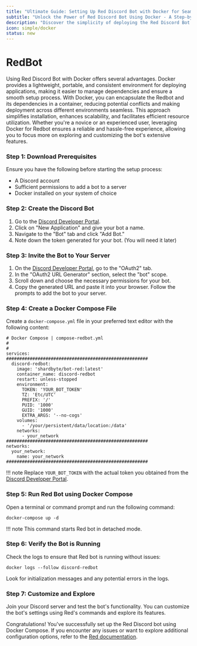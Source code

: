 ```yaml
---
title: "Ultimate Guide: Setting Up Red Discord Bot with Docker for Seamless Server Management"
subtitle: "Unlock the Power of Red Discord Bot Using Docker - A Step-by-Step Tutorial for Effortless Deployment and Customization"
description: "Discover the simplicity of deploying the Red Discord Bot using Docker! This comprehensive guide walks you through creating a Discord bot, inviting it to your server, and leveraging Docker or Docker Compose for a streamlined setup. Optimize your server management with Red's powerful features hassle-free."
icon: simple/docker
status: new
---
```


# **RedBot**

Using Red Discord Bot with Docker offers several advantages. Docker provides a lightweight, portable, and consistent environment for deploying applications, making it easier to manage dependencies and ensure a smooth setup process. With Docker, you can encapsulate the Redbot and its dependencies in a container, reducing potential conflicts and making deployment across different environments seamless. This approach simplifies installation, enhances scalability, and facilitates efficient resource utilization. Whether you're a novice or an experienced user, leveraging Docker for Redbot ensures a reliable and hassle-free experience, allowing you to focus more on exploring and customizing the bot's extensive features.

### **Step 1: Download Prerequisites**

Ensure you have the following before starting the setup process:

- A Discord account
- Sufficient permissions to add a bot to a server
- Docker installed on your system of choice

### **Step 2: Create the Discord Bot**

1. Go to the [Discord Developer Portal](https://discord.com/developers/applications).
2. Click on "New Application" and give your bot a name.
3. Navigate to the "Bot" tab and click "Add Bot."
4. Note down the token generated for your bot. (You will need it later)

### **Step 3: Invite the Bot to Your Server**

1. On the [Discord Developer Portal](https://discord.com/developers/applications), go to the "OAuth2" tab.
2. In the "OAuth2 URL Generator" section, select the "bot" scope.
3. Scroll down and choose the necessary permissions for your bot.
4. Copy the generated URL and paste it into your browser. Follow the prompts to add the bot to your server.

### **Step 4: Create a Docker Compose File**

Create a `docker-compose.yml` file in your preferred text editor with the following content:
``` { .yaml .copy }
# Docker Compose | compose-redbot.yml
#
#
services:
######################################################
  discord-redbot:
    image: 'shardbyte/bot-red:latest'
    container_name: discord-redbot
    restart: unless-stopped
    environment:
      TOKEN: 'YOUR_BOT_TOKEN'
      TZ: 'Etc/UTC'
      PREFIX: '/'
      PUID: '1000'
      GUID: '1000'
      EXTRA_ARGS: '--no-cogs'
    volumes:
      - '/your/persistent/data/location:/data'
    networks:
      - your_network
######################################################
networks:
  your_network:
    name: your_network
######################################################
```
!!! note
    Replace `YOUR_BOT_TOKEN` with the actual token you obtained from the [Discord Developer Portal](https://discord.com/developers/applications).

### **Step 5: Run Red Bot using Docker Compose**

Open a terminal or command prompt and run the following command:
``` { bash .copy }
docker-compose up -d
```
!!! note
    This command starts Red bot in detached mode.

### **Step 6: Verify the Bot is Running**

Check the logs to ensure that Red bot is running without issues:
``` { bash .copy }
docker logs --follow discord-redbot
```

Look for initialization messages and any potential errors in the logs.

### **Step 7: Customize and Explore**

Join your Discord server and test the bot's functionality. You can customize the bot's settings using Red's commands and explore its features.

Congratulations! You've successfully set up the Red Discord bot using Docker Compose. If you encounter any issues or want to explore additional configuration options, refer to the [Red documentation](https://docs.discord.red/en/stable/).
